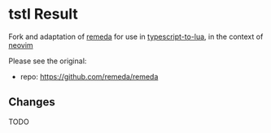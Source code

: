 # tstl Result

Fork and adaptation of [remeda](https://github.com/remeda/remeda) for use in [typescript-to-lua](https://typescripttolua.github.io/), in the context of [neovim](https://neovim.io/)

Please see the original:

- repo: https://github.com/remeda/remeda

## Changes

TODO
